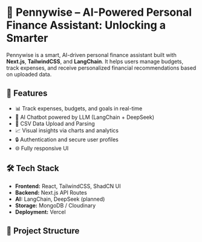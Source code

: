 # 💸 Pennywise – AI-Powered Personal Finance Assistant: Unlocking a Smarter

Pennywise is a smart, AI-driven personal finance assistant built with **Next.js**, **TailwindCSS**, and **LangChain**. It helps users manage budgets, track expenses, and receive personalized financial recommendations based on uploaded data.

## 🚀 Features

- 📊 Track expenses, budgets, and goals in real-time
- 🤖 AI Chatbot powered by LLM (LangChain + DeepSeek)
- 📂 CSV Data Upload and Parsing
- 📈 Visual insights via charts and analytics
- 🔒 Authentication and secure user profiles
- 🌐 Fully responsive UI

## 🛠️ Tech Stack

- **Frontend:** React, TailwindCSS, ShadCN UI
- **Backend:** Next.js API Routes
- **AI:** LangChain, DeepSeek (planned)
- **Storage:** MongoDB / Cloudinary
- **Deployment:** Vercel

## 📁 Project Structure

